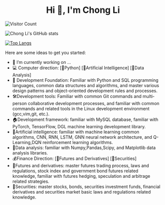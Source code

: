 <h1 align="center">Hi 👋, I'm Chong Li</h1>

![Visitor Count](https://profile-counter.glitch.me/lichong0309/count.svg)

![Chong Li's GitHub stats](https://github-readme-stats.vercel.app/api?username=lichong0309&show_icons=true&theme=tokyonight)

<!-- [![Top Langs](https://github-readme-stats.vercel.app/api/top-langs/?username=lichong0309)](https://github.com/lichong0309/github-readme-stats) -->
[![Top Langs](https://github-readme-stats.vercel.app/api/top-langs/?username=lichong0309&layout=compact)](https://github.com/lichong0309/github-readme-stats)

Here are some ideas to get you started:

- 🔭 I’m currently working on ...
- 💻 Computer direction: [🐍Python] [🤖Artificial Intelligence] [💽Data Analysis]  
- 🔭 Development Foundation: Familiar with Python and SQL programming languages, common data structures and algorithms, and master various design patterns and object-oriented development rules and processes.
- 🛠️Development tools: Familiar with common Git commands and multi-person collaborative development processes, and familiar with common commands and related tools in the Linux development environment (gcc,vim,git, etc.).
- 🏠Development framework: familiar with MySQL database, familiar with PyTorch, TensorFlow, DGL machine learning development library.
- 🤖Artificial intelligence: familiar with machine learning common algorithms, CNN, RNN, LSTM, GNN neural network architecture, and Q-Learning,DQN reinforcement learning algorithms.
- 💽Data analysis: familiar with Numpy,Pandas,Scipy, and Matplotlib data analysis libraries.
- 💰Finance Direction: [📃Futures and Derivatives] [💱Securities]
- 📃Futures and derivatives: master futures trading process, laws and regulations, stock index and government bond futures related knowledge, familiar with futures hedging, speculation and arbitrage related strategies.
- 💱Securities: master stocks, bonds, securities investment funds, financial derivatives and securities market basic laws and regulations related knowledge.

